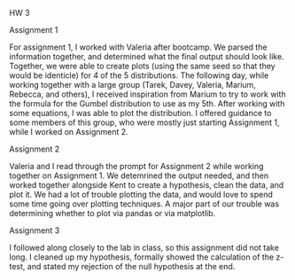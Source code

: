 HW 3

Assignment 1

For assignment 1, I worked with Valeria after bootcamp. We parsed the information together, and determined what the final output should look like. Together, we were able to create plots (using the same seed so that they would be identicle) for 4 of the 5 distributions. The following day, while working together with a large group (Tarek, Davey, Valeria, Marium, Rebecca, and others), I received inspiration from Marium to try to work with the formula for the Gumbel distribution to use as my 5th. After working with some equations, I was able to plot the distribution. I offered guidance to some members of this group, who were mostly just starting Assignment 1, while I worked on Assignment 2. 

Assignment 2

Valeria and I read through the prompt for Assignment 2 while working together on Assignment 1. We detemrined the output needed, and then worked together alongside Kent to create a hypothesis, clean the data, and plot it. We had a lot of trouble plotting the data, and would love to spend some time going over plotting techniques. A major part of our trouble was determining whether to plot via pandas or via matplotlib. 

Assignment 3

I followed along closely to the lab in class, so this assignment did not take long. I cleaned up my hypothesis, formally showed the calculation of the z-test, and stated my rejection of the null hypothesis at the end. 
